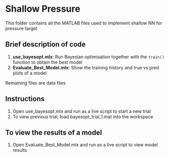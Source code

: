 # Shallow Pressure
This folder contains all the MATLAB files used to implement shallow NN for pressure target

## Brief description of code
1. **use_bayesopt.mlx**: Run Bayesian optimisation together with the ```train()``` function to obtain the best model
2. **Evaluate_Best_Model.mlx**: Show the training history and true vs pred plots of a model

Remaining files are data files

## Instructions
1. Open use_bayesopt.mlx and run as a live script to start a new trial
2. To view previous trial, load bayesopt_trial_1.mat into the workspace
## To view the results of a model
1. Open Evaluate_Best_Model.mlx and run as a live script to view model results
